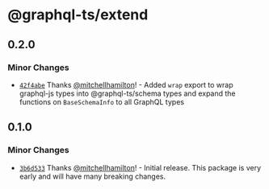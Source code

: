 # @graphql-ts/extend

## 0.2.0

### Minor Changes

- [`42f4abe`](https://github.com/Thinkmill/graphql-ts/commit/42f4abe6ad5e6b1bfec3eb7acfad0e54721c63cb) Thanks [@mitchellhamilton](https://github.com/mitchellhamilton)! - Added `wrap` export to wrap graphql-js types into @graphql-ts/schema types and expand the functions on `BaseSchemaInfo` to all GraphQL types

## 0.1.0

### Minor Changes

- [`3b6d533`](https://github.com/Thinkmill/graphql-ts/commit/3b6d533f9e76c54341610346e1e7bcab29f6826b) Thanks [@mitchellhamilton](https://github.com/mitchellhamilton)! - Initial release. This package is very early and will have many breaking changes.
